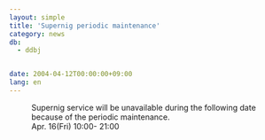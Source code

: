 ```yaml
---
layout: simple
title: 'Supernig periodic maintenance'
category: news
db:
  - ddbj


date: 2004-04-12T00:00:00+09:00
lang: en
---
```


<dd>Supernig service will be unavailable during the following date because of the periodic maintenance.<br>
<dd>Apr. 16(Fri) 10:00- 21:00</dd>
</dd>
